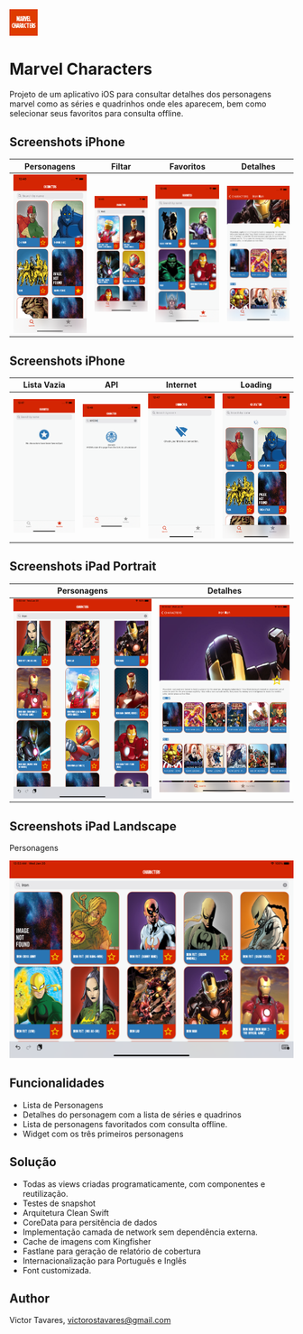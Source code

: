 <img src="Images/logo.png" width="50"/>

# Marvel Characters
Projeto de um aplicativo iOS para consultar detalhes dos personagens marvel como as séries e quadrinhos onde eles aparecem, bem como selecionar seus favoritos para consulta offline.


## Screenshots iPhone
Personagens | Filtar | Favoritos | Detalhes
:-:|:-:|:-:|:-:
<img src="Images/iPhone/1.png" width=200 />  |  <img src="Images/iPhone/2.png" width=200 /> | <img src="Images/iPhone/3.png" width=200 /> | <img src="Images/iPhone/4.png" width=200 /> 

## Screenshots iPhone 
Lista Vazia | API | Internet | Loading
:-:|:-:|:-:|:-:
<img src="Images/Error/1.png" width=200 />  |  <img src="Images/Error/2.png" width=200 /> | <img src="Images/Error/3.png" width=200 /> | <img src="Images/Loading/1.png" width=200 />

## Screenshots iPad Portrait
Personagens | Detalhes
:-:|:-:
<img src="Images/iPad/1.png" width=400 />  |  <img src="Images/iPad/2.png" width=400 />

## Screenshots iPad Landscape
Personagens

<img src="Images/iPad/3.png" width=600 />


## Funcionalidades
* Lista de Personagens
* Detalhes do personagem com a lista de séries e quadrinos
* Lista de personagens favoritados com consulta offline.
* Widget com os três primeiros personagens


## Solução
* Todas as views criadas programaticamente, com componentes e reutilização.
* Testes de snapshot
* Arquitetura Clean Swift
* CoreData para persitência de dados
* Implementação camada de network sem dependência externa.
* Cache de imagens com Kingfisher
* Fastlane para geração de relatório de cobertura
* Internacionalização para Português e Inglês
* Font customizada.


## Author
Victor Tavares, victorostavares@gmail.com
